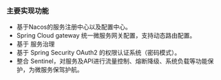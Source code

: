 ### 主要实现功能

* 基于Nacos的服务注册中心以及配置中心。
* Spring Cloud gateway 统一微服务网关配置，支持动态路由配置。
* 基于  服务治理
* 基于 Spring Security OAuth2 的权限认证系统（密码模式）。
* 整合 Sentinel，对服务及API进行流量控制、熔断降级、系统负载等功能保护，为微服务保驾护航。
